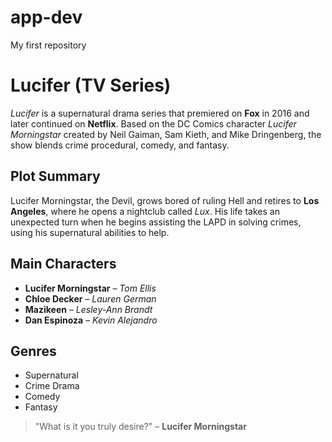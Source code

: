 # app-dev
My first repository

# **Lucifer** (TV Series)

*Lucifer* is a supernatural drama series that premiered on **Fox** in 2016 and later continued on **Netflix**. Based on the DC Comics character *Lucifer Morningstar* created by Neil Gaiman, Sam Kieth, and Mike Dringenberg, the show blends crime procedural, comedy, and fantasy.

## **Plot Summary**
Lucifer Morningstar, the Devil, grows bored of ruling Hell and retires to **Los Angeles**, where he opens a nightclub called *Lux*. His life takes an unexpected turn when he begins assisting the LAPD in solving crimes, using his supernatural abilities to help.

## **Main Characters**
- **Lucifer Morningstar** – *Tom Ellis*
- **Chloe Decker** – *Lauren German*
- **Mazikeen** – *Lesley-Ann Brandt*
- **Dan Espinoza** – *Kevin Alejandro*

## **Genres**
- Supernatural
- Crime Drama
- Comedy
- Fantasy

> "What is it you truly desire?" – **Lucifer Morningstar**

